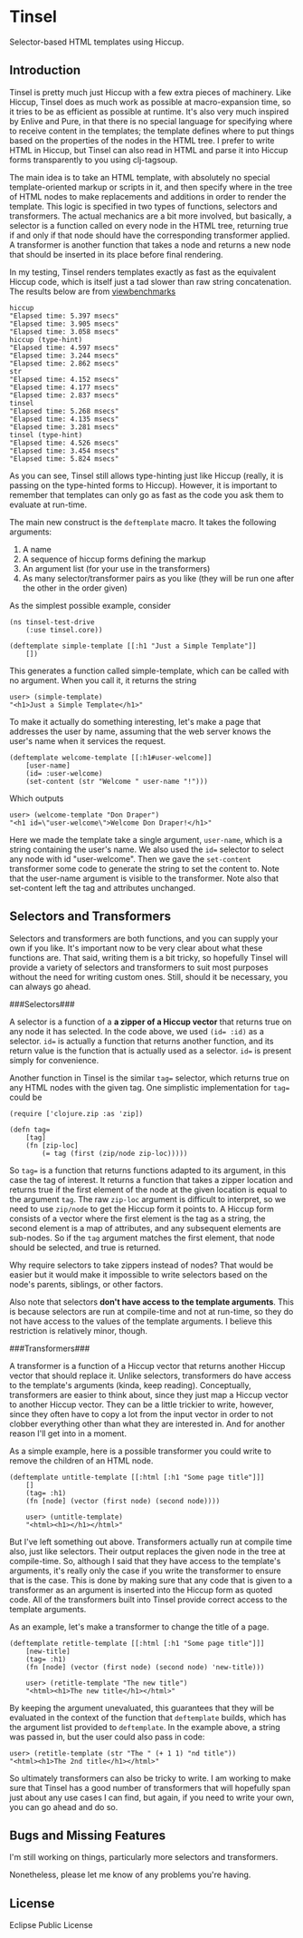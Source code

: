 Tinsel
======
Selector-based HTML templates using Hiccup.

Introduction
------------

Tinsel is pretty much just Hiccup with a few extra pieces of machinery. Like
Hiccup, Tinsel does as much work as possible at macro-expansion time, so it
tries to be as efficient as possible at runtime. It's also very much inspired
by Enlive and Pure, in that there is no special language for specifying where
to receive content in the templates; the template defines where to put things
based on the properties of the nodes in the HTML tree. I prefer to write HTML
in Hiccup, but Tinsel can also read in HTML and parse it into Hiccup forms
transparently to you using clj-tagsoup.

The main idea is to take an HTML template, with absolutely no special
template-oriented markup or scripts in it, and then specify where in the tree
of HTML nodes to make replacements and additions in order to render the
template. This logic is specified in two types of functions, selectors and
transformers. The actual mechanics are a bit more involved, but basically, a
selector is a function called on every node in the HTML tree, returning true
if and only if that node should have the corresponding transformer applied.
A transformer is another function that takes a node and returns a new node
that should be inserted in its place before final rendering.

In my testing, Tinsel renders templates exactly as fast as the equivalent
Hiccup code, which is itself just a tad slower than raw string concatenation.
The results below are from 
[viewbenchmarks](http://github.com/davidsantiago/viewbenchmarks)

	hiccup
	"Elapsed time: 5.397 msecs"
	"Elapsed time: 3.905 msecs"
	"Elapsed time: 3.058 msecs"
	hiccup (type-hint)
	"Elapsed time: 4.597 msecs"
	"Elapsed time: 3.244 msecs"
	"Elapsed time: 2.862 msecs"
	str
	"Elapsed time: 4.152 msecs"
	"Elapsed time: 4.177 msecs"
	"Elapsed time: 2.837 msecs"
	tinsel
	"Elapsed time: 5.268 msecs"
	"Elapsed time: 4.135 msecs"
	"Elapsed time: 3.281 msecs"
	tinsel (type-hint)
	"Elapsed time: 4.526 msecs"
	"Elapsed time: 3.454 msecs"
	"Elapsed time: 5.824 msecs"

As you can see, Tinsel still allows type-hinting just like Hiccup (really, it
is passing on the type-hinted forms to Hiccup). However, it is important to
remember that templates can only go as fast as the code you ask them to
evaluate at run-time.

The main new construct is the `deftemplate` macro. It takes the following
arguments:

1. A name
2. A sequence of hiccup forms defining the markup
3. An argument list (for your use in the transformers)
4. As many selector/transformer pairs as you like (they will be run one
after the other in the order given)
	
As the simplest possible example, consider

	(ns tinsel-test-drive
		(:use tinsel.core))
	
	(deftemplate simple-template [[:h1 "Just a Simple Template"]]
		[])

This generates a function called simple-template, which can be called with no
argument. When you call it, it returns the string

	user> (simple-template)
	"<h1>Just a Simple Template</h1>"

To make it actually do something interesting, let's make a page that addresses
the user by name, assuming that the web server knows the user's name when it
services the request.

	(deftemplate welcome-template [[:h1#user-welcome]]
		[user-name]
		(id= :user-welcome)
		(set-content (str "Welcome " user-name "!")))

Which outputs

	user> (welcome-template "Don Draper")
	"<h1 id=\"user-welcome\">Welcome Don Draper!</h1>"

Here we made the template take a single argument, `user-name`, which is a
string containing the user's name. We also used the `id=` selector to select
any node with id "user-welcome". Then we gave the `set-content` transformer
some code to generate the string to set the content to. Note that the
user-name argument is visible to the transformer. Note also that set-content
left the tag and attributes unchanged.

Selectors and Transformers
--------------------------

Selectors and transformers are both functions, and you can supply your own if
you like. It's important now to be very clear about what these functions are.
That said, writing them is a bit tricky, so hopefully Tinsel will provide a
variety of selectors and transformers to suit most purposes without the need
for writing custom ones. Still, should it be necessary, you can always go
ahead.

###Selectors###

A selector is a function of a **a zipper of a Hiccup vector** that returns
true on any node it has selected. In the code above, we used `(id= :id)` as a
selector. `id=` is actually a function that returns another function, and its
return value is the function that is actually used as a selector. `id=` is
present simply for convenience. 

Another function in Tinsel is the similar `tag=` selector, which returns true
on any HTML nodes with the given tag. One simplistic implementation for `tag=`
could be

	(require ['clojure.zip :as 'zip])
	
	(defn tag=
		[tag]
		(fn [zip-loc]
			(= tag (first (zip/node zip-loc)))))

So `tag=` is a function that returns functions adapted to its argument, in
this case the tag of interest. It returns a function that takes a zipper
location and returns true if the first element of the node at the given
location is equal to the argument `tag`. The raw `zip-loc` argument is
difficult to interpret, so we need to use `zip/node` to get the Hiccup form it
points to. A Hiccup form consists of a vector where the first element is the
tag as a string, the second element is a map of attributes, and any subsequent
elements are sub-nodes. So if the `tag` argument matches the first element,
that node should be selected, and true is returned.

Why require selectors to take zippers instead of nodes? That would be easier
but it would make it impossible to write selectors based on the node's
parents, siblings, or other factors.

Also note that selectors **don't have access to the template arguments**.
This is because selectors are run at compile-time and not at run-time, so they
do not have access to the values of the template arguments. I believe this
restriction is relatively minor, though.

###Transformers###

A transformer is a function of a Hiccup vector that returns another Hiccup
vector that should replace it. Unlike selectors, transformers do have access
to the template's arguments (kinda, keep reading). Conceptually, transformers
are easier to think about, since they just map a Hiccup vector to another
Hiccup vector. They can be a little trickier to write, however, since they
often have to copy a lot from the input vector in order to not clobber
everything other than what they are interested in. And for another reason I'll
get into in a moment.

As a simple example, here is a possible transformer you could write to remove
the children of an HTML node.

	(deftemplate untitle-template [[:html [:h1 "Some page title"]]]
		[]
		(tag= :h1)
		(fn [node] (vector (first node) (second node))))
		
		user> (untitle-template)
		"<html><h1></h1></html>"

But I've left something out above. Transformers actually run at compile time
also, just like selectors. Their output replaces the given node in the tree
at compile-time. So, although I said that they have access to the template's
arguments, it's really only the case if you write the transformer to ensure
that is the case. This is done by making sure that any code that is given
to a transformer as an argument is inserted into the Hiccup form as quoted
code. All of the transformers built into Tinsel provide correct access to the
template arguments.

As an example, let's make a transformer to change the title of a page.

	(deftemplate retitle-template [[:html [:h1 "Some page title"]]]
		[new-title]
		(tag= :h1)
		(fn [node] (vector (first node) (second node) 'new-title)))
		
		user> (retitle-template "The new title")
		"<html><h1>The new title</h1></html>"

By keeping the argument unevaluated, this guarantees that they will be
evaluated in the context of the function that `deftemplate` builds, which has
the argument list provided to `deftemplate`. In the example above, a string
was passed in, but the user could also pass in code:

	user> (retitle-template (str "The " (+ 1 1) "nd title"))
	"<html><h1>The 2nd title</h1></html>"

So ultimately transformers can also be tricky to write. I am working to make
sure that Tinsel has a good number of transformers that will hopefully span
just about any use cases I can find, but again, if you need to write your own,
you can go ahead and do so.

Bugs and Missing Features
-------------------------

I'm still working on things, particularly more selectors and transformers.

Nonetheless, please let me know of any problems you're having.

License
-------

Eclipse Public License

